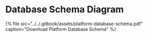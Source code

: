 # Database Schema Diagram

{% file src="../../.gitbook/assets/platform-database-schema.pdf" caption="Download Platform Database Schema" %}

